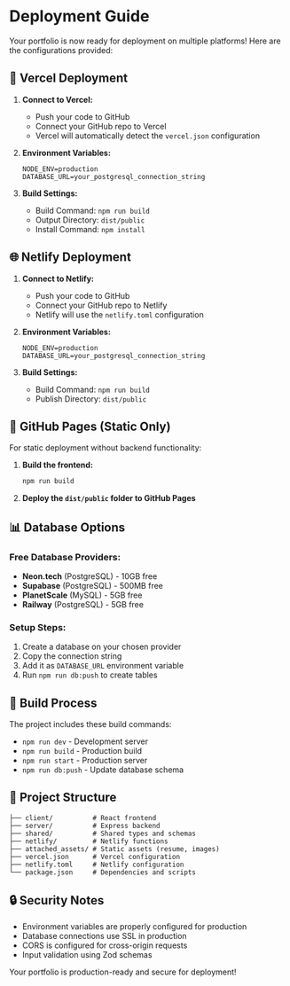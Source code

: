 # Deployment Guide

Your portfolio is now ready for deployment on multiple platforms! Here are the configurations provided:

## 🚀 Vercel Deployment

1. **Connect to Vercel:**
   - Push your code to GitHub
   - Connect your GitHub repo to Vercel
   - Vercel will automatically detect the `vercel.json` configuration

2. **Environment Variables:**
   ```
   NODE_ENV=production
   DATABASE_URL=your_postgresql_connection_string
   ```

3. **Build Settings:**
   - Build Command: `npm run build`
   - Output Directory: `dist/public`
   - Install Command: `npm install`

## 🌐 Netlify Deployment

1. **Connect to Netlify:**
   - Push your code to GitHub
   - Connect your GitHub repo to Netlify
   - Netlify will use the `netlify.toml` configuration

2. **Environment Variables:**
   ```
   NODE_ENV=production
   DATABASE_URL=your_postgresql_connection_string
   ```

3. **Build Settings:**
   - Build Command: `npm run build`
   - Publish Directory: `dist/public`

## 🐙 GitHub Pages (Static Only)

For static deployment without backend functionality:

1. **Build the frontend:**
   ```bash
   npm run build
   ```

2. **Deploy the `dist/public` folder to GitHub Pages**

## 📊 Database Options

### Free Database Providers:
- **Neon.tech** (PostgreSQL) - 10GB free
- **Supabase** (PostgreSQL) - 500MB free
- **PlanetScale** (MySQL) - 5GB free
- **Railway** (PostgreSQL) - 5GB free

### Setup Steps:
1. Create a database on your chosen provider
2. Copy the connection string
3. Add it as `DATABASE_URL` environment variable
4. Run `npm run db:push` to create tables

## 🔧 Build Process

The project includes these build commands:
- `npm run dev` - Development server
- `npm run build` - Production build
- `npm run start` - Production server
- `npm run db:push` - Update database schema

## 📁 Project Structure

```
├── client/          # React frontend
├── server/          # Express backend
├── shared/          # Shared types and schemas
├── netlify/         # Netlify functions
├── attached_assets/ # Static assets (resume, images)
├── vercel.json      # Vercel configuration
├── netlify.toml     # Netlify configuration
└── package.json     # Dependencies and scripts
```

## 🔒 Security Notes

- Environment variables are properly configured for production
- Database connections use SSL in production
- CORS is configured for cross-origin requests
- Input validation using Zod schemas

Your portfolio is production-ready and secure for deployment!